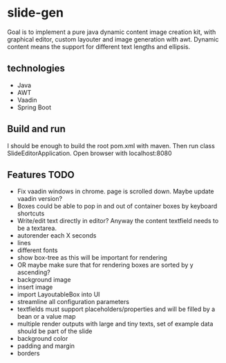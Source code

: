 # slide-gen

Goal is to implement a pure java dynamic content image creation kit, with graphical editor, custom layouter and image generation with awt.
Dynamic content means the support for different text lengths and ellipsis.

## technologies
- Java
- AWT
- Vaadin
- Spring Boot

## Build and run
I should be enough to build the root pom.xml with maven.
Then run class SlideEditorApplication.
Open browser with localhost:8080


## Features TODO 
* Fix vaadin windows in chrome. page is scrolled down. Maybe update vaadin version?
* Boxes could be able to pop in and out of container boxes by keyboard shortcuts
* Write/edit text directly in editor? Anyway the content textfield needs to be a textarea.
* autorender each X seconds
* lines
* different fonts
* show box-tree as this will be important for rendering
* OR maybe make sure that for rendering boxes are sorted by y ascending?
* background image
* insert image
* import LayoutableBox into UI
* streamline all configuration parameters
* textfields must support placeholders/properties and will be filled by a bean or a value map
* multiple render outputs with large and tiny texts, set of example data should be part of the slide
* background color
* padding and margin
* borders
